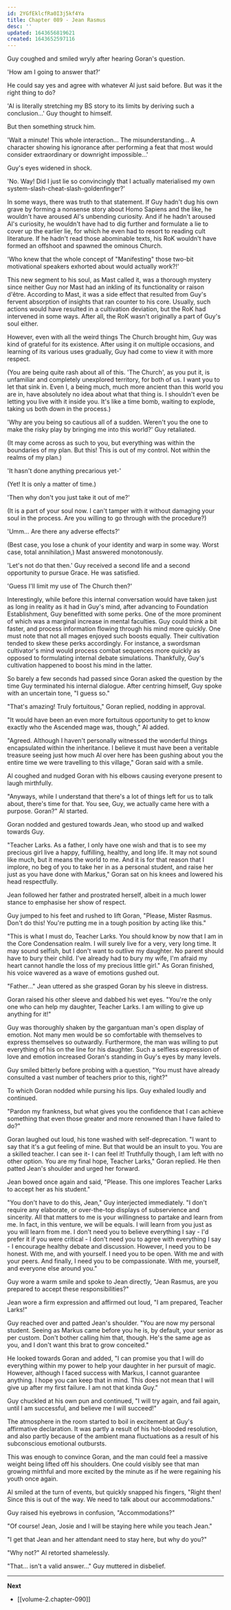 ```yaml
---
id: 2YGfEklcfRa0I3j5kf4Ya
title: Chapter 089 - Jean Rasmus
desc: ''
updated: 1643656819621
created: 1643652597116
---
```


Guy coughed and smiled wryly after hearing Goran's question.

'How am I going to answer that?'

He could say yes and agree with whatever Al just said before. But was it the right thing to do?

'Al is literally stretching my BS story to its limits by deriving such a conclusion...' Guy thought to himself.

But then something struck him.

'Wait a minute! This whole interaction... The misunderstanding... A character showing his ignorance after performing a feat that most would consider extraordinary or downright impossible...'

Guy's eyes widened in shock.

'No. Way! Did I just lie so convincingly that I actually materialised my own system-slash-cheat-slash-goldenfinger?'

In some ways, there was truth to that statement. If Guy hadn't dug his own grave by forming a nonsense story about Homo Sapiens and the like, he wouldn't have aroused Al's unbending curiosity. And if he hadn't aroused Al's curiosity, he wouldn't have had to dig further and formulate a lie to cover up the earlier lie, for which he even had to resort to reading cult literature. If he hadn't read those abominable texts, his RoK wouldn't have formed an offshoot and spawned the ominous Church.

'Who knew that the whole concept of "Manifesting" those two-bit motivational speakers exhorted about would actually work?!'

This new segment to his soul, as Mast called it, was a thorough mystery since neither Guy nor Mast had an inkling of its functionality or raison d'être. According to Mast, it was a side effect that resulted from Guy's fervent absorption of insights that ran counter to his core. Usually, such actions would have resulted in a cultivation deviation, but the RoK had intervened in some ways. After all, the RoK wasn't originally a part of Guy's soul either.

However, even with all the weird things The Church brought him, Guy was kind of grateful for its existence. After using it on multiple occasions, and learning of its various uses gradually, Guy had come to view it with more respect.

(You are being quite rash about all of this. 'The Church', as you put it, is unfamiliar and completely unexplored territory, for both of us. I want you to let that sink in. Even I, a being much, much more ancient than this world you are in, have absolutely no idea about what that thing is. I shouldn't even be letting you live with it inside you. It's like a time bomb, waiting to explode, taking us both down in the process.)

'Why are you being so cautious all of a sudden. Weren't you the one to make the risky play by bringing me into this world?' Guy retaliated.

(It may come across as such to you, but everything was within the boundaries of my plan. But this! This is out of my control. Not within the realms of my plan.)

'It hasn't done anything precarious yet-'

(Yet! It is only a matter of time.)

'Then why don't you just take it out of me?'

(It is a part of your soul now. I can't tamper with it without damaging your soul in the process. Are you willing to go through with the procedure?)

'Umm... Are there any adverse effects?'

(Best case, you lose a chunk of your identity and warp in some way. Worst case, total annihilation,) Mast answered monotonously.

'Let's not do that then.' Guy received a second life and a second opportunity to pursue Grace. He was satisfied.

'Guess I'll limit my use of The Church then?'

Interestingly, while before this internal conversation would have taken just as long in reality as it had in Guy's mind, after advancing to Foundation Establishment, Guy benefitted with some perks. One of the more prominent of which was a marginal increase in mental faculties. Guy could think a bit faster, and process information flowing through his mind more quickly. One must note that not all mages enjoyed such boosts equally. Their cultivation tended to skew these perks accordingly. For instance, a swordsman cultivator's mind would process combat sequences more quickly as opposed to formulating internal debate simulations. Thankfully, Guy's cultivation happened to boost his mind in the latter.

So barely a few seconds had passed since Goran asked the question by the time Guy terminated his internal dialogue. After centring himself, Guy spoke with an uncertain tone, "I guess so."

"That's amazing! Truly fortuitous," Goran replied, nodding in approval.

"It would have been an even more fortuitous opportunity to get to know exactly who the Ascended mage was, though," Al added.

"Agreed. Although I haven't personally witnessed the wonderful things encapsulated within the inheritance. I believe it must have been a veritable treasure seeing just how much Al over here has been gushing about you the entire time we were travelling to this village," Goran said with a smile.

Al coughed and nudged Goran with his elbows causing everyone present to laugh mirthfully.

"Anyways, while I understand that there's a lot of things left for us to talk about, there's time for that. You see, Guy, we actually came here with a purpose. Goran?" Al started.

Goran nodded and gestured towards Jean, who stood up and walked towards Guy.

"Teacher Larks. As a father, I only have one wish and that is to see my precious girl live a happy, fulfilling, healthy, and long life. It may not sound like much, but it means the world to me. And it is for that reason that I implore, no beg of you to take her in as a personal student, and raise her just as you have done with Markus," Goran sat on his knees and lowered his head respectfully.

Jean followed her father and prostrated herself, albeit in a much lower stance to emphasise her show of respect.

Guy jumped to his feet and rushed to lift Goran, "Please, Mister Rasmus. Don't do this! You're putting me in a tough position by acting like this."

"This is what I must do, Teacher Larks. You should know by now that I am in the Core Condensation realm. I will surely live for a very, very long time. It may sound selfish, but I don't want to outlive my daughter. No parent should have to bury their child. I've already had to bury my wife, I'm afraid my heart cannot handle the loss of my precious little girl." As Goran finished, his voice wavered as a wave of emotions gushed out.

"Father..." Jean uttered as she grasped Goran by his sleeve in distress.

Goran raised his other sleeve and dabbed his wet eyes. "You're the only one who can help my daughter, Teacher Larks. I am willing to give up anything for it!"

Guy was thoroughly shaken by the gargantuan man's open display of emotion. Not many men would be so comfortable with themselves to express themselves so outwardly. Furthermore, the man was willing to put everything of his on the line for his daughter. Such a selfless expression of love and emotion increased Goran's standing in Guy's eyes by many levels.

Guy smiled bitterly before probing with a question, "You must have already consulted a vast number of teachers prior to this, right?"

To which Goran nodded while pursing his lips. Guy exhaled loudly and continued.

"Pardon my frankness, but what gives you the confidence that I can achieve something that even those greater and more renowned than I have failed to do?"

Goran laughed out loud, his tone washed with self-deprecation. "I want to say that it's a gut feeling of mine. But that would be an insult to you. You are a skilled teacher. I can see it- I can feel it! Truthfully though, I am left with no other option. You are my final hope, Teacher Larks," Goran replied. He then patted Jean's shoulder and urged her forward.

Jean bowed once again and said, "Please. This one implores Teacher Larks to accept her as his student."

"You don't have to do this, Jean," Guy interjected immediately. "I don't require any elaborate, or over-the-top displays of subservience and sincerity. All that matters to me is your willingness to partake and learn from me. In fact, in this venture, we will be equals. I will learn from you just as you will learn from me. I don't need you to believe everything I say - I'd prefer it if you were critical - I don't need you to agree with everything I say - I encourage healthy debate and discussion. However, I need you to be honest. With me, and with yourself. I need you to be open. With me and with your peers. And finally, I need you to be compassionate. With me, yourself, and everyone else around you."

Guy wore a warm smile and spoke to Jean directly, "Jean Rasmus, are you prepared to accept these responsibilities?"

Jean wore a firm expression and affirmed out loud, "I am prepared, Teacher Larks!"

Guy reached over and patted Jean's shoulder. "You are now my personal student. Seeing as Markus came before you he is, by default, your senior as per custom. Don't bother calling him that, though. He's the same age as you, and I don't want this brat to grow conceited."

He looked towards Goran and added, "I can promise you that I will do everything within my power to help your daughter in her pursuit of magic. However, although I faced success with Markus, I cannot guarantee anything. I hope you can keep that in mind. This does not mean that I will give up after my first failure. I am not that kinda Guy."

Guy chuckled at his own pun and continued, "I will try again, and fail again, until I am successful, and believe me I will succeed!"

The atmosphere in the room started to boil in excitement at Guy's affirmative declaration. It was partly a result of his hot-blooded resolution, and also partly because of the ambient mana fluctuations as a result of his subconscious emotional outbursts.

This was enough to convince Goran, and the man could feel a massive weight being lifted off his shoulders. One could visibly see that man growing mirthful and more excited by the minute as if he were regaining his youth once again.

Al smiled at the turn of events, but quickly snapped his fingers, "Right then! Since this is out of the way. We need to talk about our accommodations."

Guy raised his eyebrows in confusion, "Accommodations?"

"Of course! Jean, Josie and I will be staying here while you teach Jean."

"I get that Jean and her attendant need to stay here, but why do you?"

"Why not?" Al retorted shamelessly.

"That... isn't a valid answer..." Guy muttered in disbelief.

____

**Next**
* [[volume-2.chapter-090]]